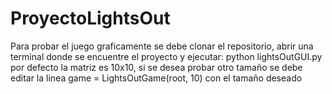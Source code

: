 # ProyectoLightsOut
Para probar el juego graficamente se debe clonar el repositorio, abrir una terminal donde se encuentre el proyecto y ejecutar: python lightsOutGUI.py por defecto la matriz es 10x10, si se desea probar otro tamaño se debe editar la linea game = LightsOutGame(root, 10) con el tamaño deseado
